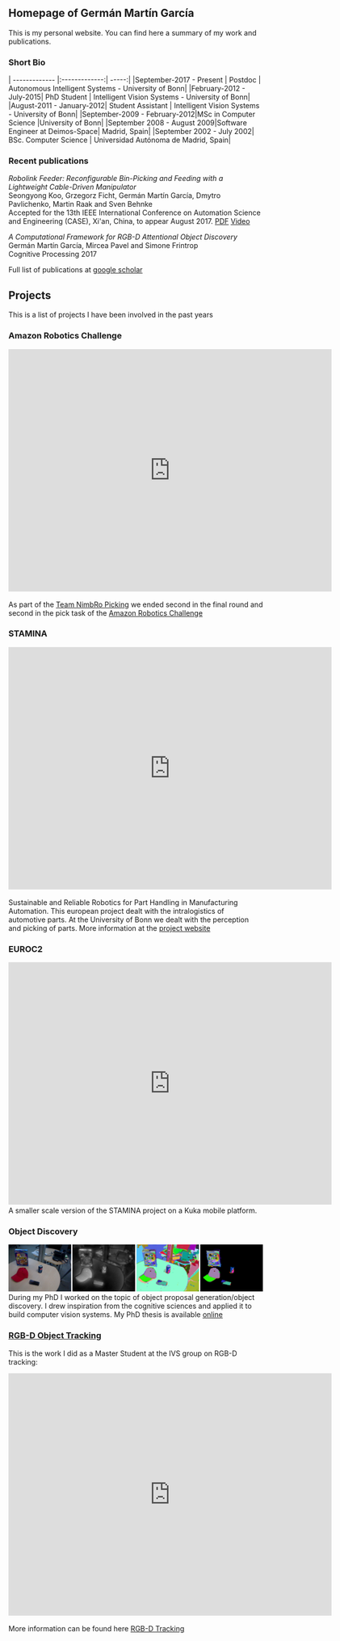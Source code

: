## Homepage of Germán Martín García

This is my personal website. You can find here a summary of my work and publications.

### Short Bio

| ------------- |:-------------:| -----:|
|September-2017 - Present | Postdoc | Autonomous Intelligent Systems - University of Bonn|
|February-2012 - July-2015| PhD Student | Intelligent Vision Systems - University of Bonn|
|August-2011 - January-2012| Student Assistant | Intelligent Vision Systems - University of Bonn|
|September-2009 - February-2012|MSc in Computer Science |University of Bonn|
|September 2008 - August 2009|Software Engineer at Deimos-Space| Madrid, Spain|
|September 2002 - July 2002| BSc. Computer Science | Universidad Autónoma de Madrid, Spain|


### Recent publications

_Robolink Feeder: Reconfigurable Bin-Picking and Feeding with a Lightweight Cable-Driven Manipulator_ <br/>
Seongyong Koo, Grzegorz Ficht, Germán Martín García, Dmytro Pavlichenko, Martin Raak and Sven Behnke	<br/>
Accepted for the 13th IEEE International Conference on Automation Science and Engineering (CASE), Xi'an, China, to appear August 2017.
[PDF](http://ais.uni-bonn.de/papers/CASE_2017_Koo.pdf)
[Video](http://ais.uni-bonn.de/videos/CASE_2017_Koo.mp4)

_A Computational Framework for RGB-D Attentional Object Discovery_<br/>
Germán Martín García, Mircea Pavel and Simone Frintrop<br/>
Cognitive Processing 2017

Full list of publications at [google scholar](https://scholar.google.de/citations?user=QFBQjH0AAAAJ&hl=en)

## Projects 

This is a list of projects I have been involved in the past years

### Amazon Robotics Challenge

<iframe src="https://www.youtube.com/embed/1QqQLq5hsN4?rel=0" width="640" height="480" frameborder="0" webkitallowfullscreen mozallowfullscreen allowfullscreen> </iframe>
<p>As part of the <a href="https://www.ais.uni-bonn.de/nimbro/Picking/index.html">Team NimbRo Picking</a> we ended second in the final round and second in the pick task of the <a href="https://www.amazonrobotics.com/#/roboticschallenge">Amazon Robotics Challenge</a> </p>

### STAMINA
<iframe src="https://www.youtube.com/embed/OInHDueqnQ8?rel=0" width="640" height="480" frameborder="0" webkitallowfullscreen mozallowfullscreen allowfullscreen> </iframe>
<p>Sustainable and Reliable Robotics for Part Handling in Manufacturing Automation. This european project dealt with the intralogistics of automotive parts. At the University of Bonn we dealt with the perception and picking of parts. More information at the <a href="http://stamina-robot.eu/">project website</a> </p>

### EUROC2
<iframe src="https://www.youtube.com/embed/Q-U5UZBWUOU?rel=0" width="640" height="480" frameborder="0" webkitallowfullscreen mozallowfullscreen allowfullscreen> </iframe>
A smaller scale version of the STAMINA project on a Kuka mobile platform.

### Object Discovery
![](concept.png)
During my PhD I worked on the topic of object proposal generation/object discovery. I drew inspiration from the cognitive sciences and applied it to build computer vision systems. My PhD thesis is available [online](http://hss.ulb.uni-bonn.de/2016/4426/4426.htm)


### [RGB-D Object Tracking](tracking.md)
This is the work I did as a Master Student at the IVS group on RGB-D tracking:
<iframe src="https://player.vimeo.com/video/33781357" width="640" height="480" frameborder="0" webkitallowfullscreen mozallowfullscreen allowfullscreen> </iframe>

More information can be found here [RGB-D Tracking](tracking.md)

<script>
  (function(i,s,o,g,r,a,m){i['GoogleAnalyticsObject']=r;i[r]=i[r]||function(){
  (i[r].q=i[r].q||[]).push(arguments)},i[r].l=1*new Date();a=s.createElement(o),
  m=s.getElementsByTagName(o)[0];a.async=1;a.src=g;m.parentNode.insertBefore(a,m)
  })(window,document,'script','https://www.google-analytics.com/analytics.js','ga');

  ga('create', 'UA-105312259-1', 'auto');
  ga('send', 'pageview');
</script>
